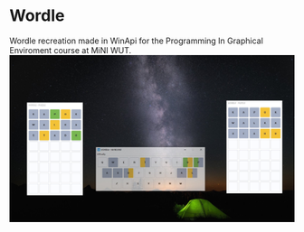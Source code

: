 # Wordle

Wordle recreation made in WinApi for the Programming In Graphical Enviroment course at MiNI WUT. 
![wordle](https://github.com/syzm/WinApi_Wordle/blob/master/images/wordle.jpg)
